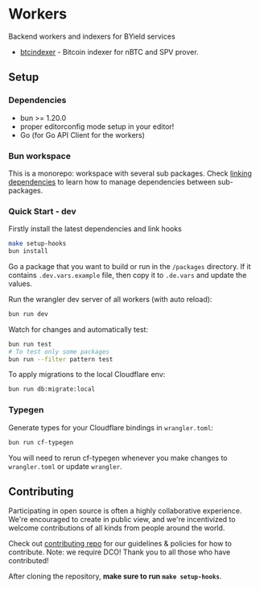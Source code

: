 <!-- markdownlint-disable MD013 -->

# Workers

Backend workers and indexers for BYield services

- [btcindexer](./packages/btcindexer/) - Bitcoin indexer for nBTC and SPV prover.

## Setup

### Dependencies

- bun >= 1.20.0
- proper editorconfig mode setup in your editor!
- Go (for Go API Client for the workers)

### Bun workspace

This is a monorepo: workspace with several sub packages.
Check [linking dependencies](https://bun.sh/docs/install/workspaces) to learn how to manage dependencies between sub-packages.

### Quick Start - dev

Firstly install the latest dependencies and link hooks

```sh
make setup-hooks
bun install
```

Go a package that you want to build or run in the `/packages` directory.
If it contains `.dev.vars.example` file, then copy it to `.de.vars` and update the values.

Run the wrangler dev server of all workers (with auto reload):

```sh
bun run dev
```

Watch for changes and automatically test:

```sh
bun run test
# To test only some packages
bun run --filter pattern test
```

To apply migrations to the local Cloudflare env:

```sh
bun run db:migrate:local
```

### Typegen

Generate types for your Cloudflare bindings in `wrangler.toml`:

```sh
bun run cf-typegen
```

You will need to rerun cf-typegen whenever you make changes to `wrangler.toml` or update `wrangler`.

## Contributing

Participating in open source is often a highly collaborative experience. We're encouraged to create in public view, and we're incentivized to welcome contributions of all kinds from people around the world.

Check out [contributing repo](https://github.com/gonative-cc/contributig) for our guidelines & policies for how to contribute. Note: we require DCO! Thank you to all those who have contributed!

After cloning the repository, **make sure to run `make setup-hooks`**.
